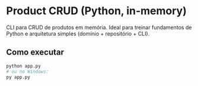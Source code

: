 # Product CRUD (Python, in-memory)

CLI para CRUD de produtos em memória. Ideal para treinar fundamentos de Python e arquitetura simples (domínio + repositório + CLI).

## Como executar
```bash
python app.py
# ou no Windows:
py app.py